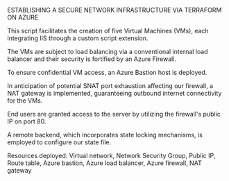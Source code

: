 ESTABLISHING A SECURE NETWORK INFRASTRUCTURE VIA TERRAFORM ON AZURE

This script facilitates the creation of five Virtual Machines (VMs), each integrating IIS through a custom script extension.

The VMs are subject to load balancing via a conventional internal load balancer and their security is fortified by an Azure Firewall.

To ensure confidential VM access, an Azure Bastion host is deployed.

In anticipation of potential SNAT port exhaustion affecting our firewall, a NAT gateway is implemented, guaranteeing outbound internet connectivity for the VMs.

End users are granted access to the server by utilizing the firewall's public IP on port 80.

A remote backend, which incorporates state locking mechanisms, is employed to configure our state file.

Resources deployed: Virtual network, Network Security Group, Public IP, Route table, Azure bastion, Azure load balancer, Azure firewall, NAT gateway 

